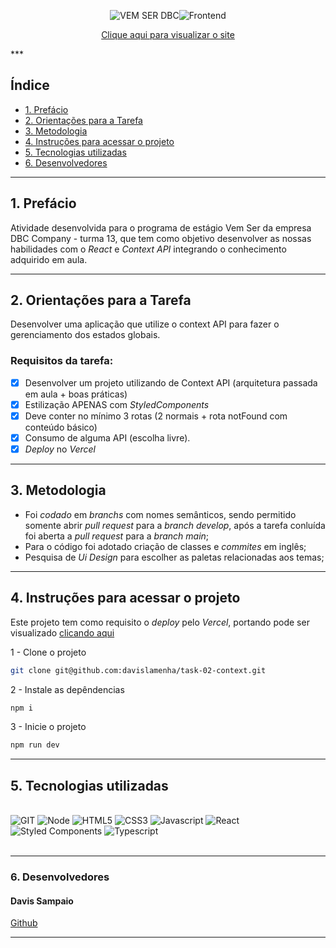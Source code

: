 <div align="center">
<p>
<img src="https://img.shields.io/badge/VEM SER DBC-0169E6?style=for-the-badge" alt="VEM SER DBC"/><img src="https://img.shields.io/badge/FRONTEND-111?style=for-the-badge" alt="Frontend"/>
</p>

[Clique aqui para visualizar o site](https://task-02-context-roan.vercel.app/)

</div>
***

## Índice

- [1. Prefácio](#1-prefácio)
- [2. Orientações para a Tarefa](#2-orientações-para-a-tarefa)
- [3. Metodologia](#3-metodologia)
- [4. Instruções para acessar o projeto](#4-instruções-para-acessar-o-projeto)
- [5. Tecnologias utilizadas](#5-tecnologias-utilizadas)
- [6. Desenvolvedores](#6-desenvolvedores)

---

## 1. Prefácio

Atividade desenvolvida para o programa de estágio Vem Ser da empresa DBC Company - turma 13, que tem como objetivo desenvolver as nossas habilidades com o _React_ e _Context API_ integrando o conhecimento adquirido em aula.

---

## 2. Orientações para a Tarefa

Desenvolver uma aplicação que utilize o context API para fazer o gerenciamento dos estados globais.

### Requisitos da tarefa:

- [x] Desenvolver um projeto utilizando de Context API (arquitetura passada em aula + boas práticas)
- [x] Estilização APENAS com _StyledComponents_
- [x] Deve conter no mínimo 3 rotas (2 normais + rota notFound com conteúdo básico)
- [x] Consumo de alguma API (escolha livre).
- [x] _Deploy_ no _Vercel_

---

## 3. Metodologia

- Foi _codado_ em _branchs_ com nomes semânticos, sendo permitido somente abrir _pull request_ para a _branch develop_, após a tarefa conluída foi aberta a _pull request_ para a _branch main_;
- Para o código foi adotado criação de classes e _commites_ em inglês;
- Pesquisa de _Ui Design_ para escolher as paletas relacionadas aos temas;

---

## 4. Instruções para acessar o projeto

Este projeto tem como requisito o _deploy_ pelo _Vercel_, portando pode ser visualizado [clicando aqui](https://task-02-context-roan.vercel.app/)

1 - Clone o projeto

```bash
git clone git@github.com:davislamenha/task-02-context.git
```

2 - Instale as depêndencias

```bash
npm i
```

3 - Inicie o projeto

```bash
npm run dev
```

---

## 5. Tecnologias utilizadas

<div>
<br>
<img title="GIT" alt="GIT" src="https://img.shields.io/badge/GIT-E44C30?style=for-the-badge&logo=git&logoColor=white">
<img title="Node" alt="Node" src="https://img.shields.io/badge/Node.js-43853D?style=for-the-badge&logo=node.js&logoColor=white">
<img title="HTML5" alt="HTML5" src="https://img.shields.io/badge/HTML5-E34F26?style=for-the-badge&logo=html5&logoColor=white">
<img title="CSS3" alt="CSS3" src="https://img.shields.io/badge/CSS3-1572B6?style=for-the-badge&logo=css3&logoColor=white">
<img title="Javascript" alt="Javascript" src="https://img.shields.io/badge/JavaScript-F7DF1E?style=for-the-badge&logo=javascript&logoColor=black">
<img title="React" alt="React" src="https://img.shields.io/badge/React-20232A?style=for-the-badge&logo=react&logoColor=61DAFB">
<img title="Styled Components" alt="Styled Components" src="https://img.shields.io/badge/styled--components-DB7093?style=for-the-badge&logo=styled-components&logoColor=white">
<img title="Typescript" alt="Typescript" src="https://img.shields.io/badge/TypeScript-007ACC?style=for-the-badge&logo=typescript&logoColor=white">
</div>

<br>

---

### 6. Desenvolvedores

#### Davis Sampaio <br>

[Github](https://github.com/davislamenha)

---
